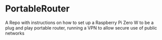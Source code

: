 # PortableRouter
A Repo with instructions on how to set up a Raspberry Pi Zero W to be a plug and play portable router, running a VPN to allow secure use of public networks
